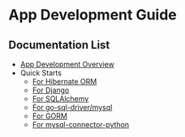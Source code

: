 # App Development Guide

<!-- markdownlint-disable MD007 -->
## Documentation List

+ [App Development Overview](app-dev-overview.md)
+ Quick Starts
    - [For Hibernate ORM](for-hibernate-orm.md)
    - [For Django](for-django.md)
    - [For SQLAlchemy](for-sqlalchemy.md)
    - [For go-sql-driver/mysql](for-go-sql-driver-mysql.md)
    - [For GORM](for-gorm.md)
    - [For mysql-connector-python](for-python-mysql-connector.md)
